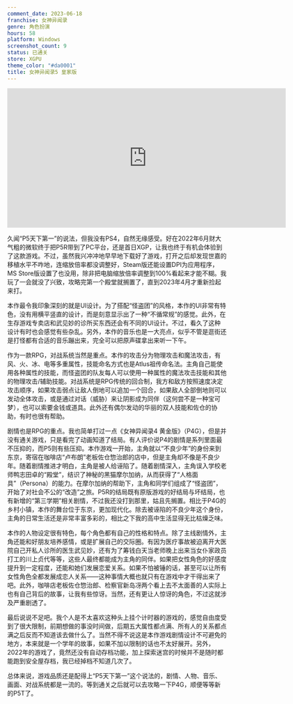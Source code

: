 ```yaml
---
comment_date: 2023-06-18
franchise: 女神异闻录
genre: 角色扮演
hours: 58
platform: Windows
screenshot_count: 9
status: 已通关
store: XGPU
theme_color: "#da0001"
title: 女神异闻录5 皇家版
---
```

<iframe style="width: 640px; height: 320px; border: 0; margin: 0 auto; padding: 0; display: block;" src="https://music.163.com/outchain/player?type=0&id=8491787808&auto=0&height=320"></iframe>

久闻“P5天下第一”的说法，但我没有PS4，自然无缘感受。好在2022年6月财大气粗的微软终于把P5R带到了PC平台，还是首日XGP，让我也终于有机会体验到了这款游戏。不过，虽然我兴冲冲地早早地下载好了游戏，打开之后却发现世嘉的移植水平不咋地，连缩放倍率都没调整好，Steam版还能设置DPI为应用程序，MS Store版设置了也没用，除非把电脑缩放倍率调整到100%看起来才能不糊。我玩了一会就没了兴致，攻略完第一个殿堂就搁置了，直到2023年4月才重新捡起来打。

本作最令我印象深刻的就是UI设计。为了搭配“怪盗团”的风格，本作的UI非常有特色，没有用横平竖直的设计，而是刻意显示出了一种“不循常规”的感觉。此外，在生存游戏专卖店和武见妙的诊所买东西还会有不同的UI设计。不过，看久了这种设计有时也会感觉有些杂乱。另外，本作的音乐也是一大亮点，似乎不管是逛街还是打怪都有合适的音乐蹦出来，完全可以把原声碟拿出来听一下午。

作为一款RPG，对战系统当然是重点。本作的攻击分为物理攻击和魔法攻击，有风、火、冰、电等多重属性，技能命名方式也是Atlus祖传命名法。主角自己能使用各种属性的技能，而怪盗团的队友每人可以使用一种属性的魔法攻击技能和其他的物理攻击/辅助技能。对战系统是RPG传统的回合制，我方和敌方按照速度决定攻击顺序，如果攻击弱点让敌人倒地可以追加一个回合，如果敌人全部倒地则可以发动全体攻击，或是通过对话（威胁）来让阴影成为同伴（这何尝不是一种宝可梦），也可以索要金钱或道具。此外还有偶尔发动的华丽的双人技能和佐仓的协助，有时也很有帮助。

剧情也是RPG的重点。我也简单打过一点《女神异闻录4 黄金版》（P4G），但是并没有通关游戏，只是看完了动画知道了结局。有人评价说P4的剧情是系列里面最不压抑的，而P5则有些压抑。本作游戏一开始，主角就以“不良少年”的身份来到东京，寄宿在咖啡店“卢布朗”老板佐仓惣治郎的店中，但是主角却不像是不良少年。随着剧情推进才明白，主角是被人给诬陷了。随着剧情深入，主角误入学校老师鸭志田卓的“殿堂”，结识了神秘的黑猫摩尔加纳，从而获得了“人格面具”（Persona）的能力。在摩尔加纳的帮助下，主角和同学们组成了“怪盗团”，开始了对社会不公的“改造”之旅。P5R的结局既有原版游戏的好结局与坏结局，也有新增的“第三学期”相关剧情，不过我还没打到那里，姑且先搁置。相比于P4G的乡村小镇，本作的舞台位于东京，更加现代化。除去被诬陷的不良少年这个身份，主角的日常生活还是非常丰富多彩的，相比之下我的高中生活显得无比枯燥乏味。

本作的人物设定很有特色，每个角色都有自己的性格和特点。除了主线剧情外，主角还能和好朋友培养感情，或是扩展自己的交际圈。有因为医疗事故被迫离开大医院自己开私人诊所的医生武见妙，还有为了筹钱白天当老师晚上出来当女仆家政员打工的川上贞代等等，这些人最终都能成为主角的同伴。如果把女性角色的好感度提升到一定程度，还能和她们发展恋爱关系。如果不怕被锤的话，甚至可以让所有女性角色全都发展成恋人关系——这种事情大概也就只有在游戏中才干得出来了吧。此外，咖啡店老板佐仓惣治郎、检察官新岛冴两个看上去不太面善的人实际上也有自己背后的故事，让我有些惊讶。当然，还有更让人惊讶的角色，不过这就涉及严重剧透了。

最后说说不足吧。我个人是不太喜欢这种头上挂个计时器的游戏的，感觉自由度受到了很大限制，前期想做的事没时间做，后期五大属性都点满、所有人的关系都点满之后反而不知道该去做什么了。当然不得不说这是本作游戏剧情设计不可避免的地方，本来就是一个学年的故事，如果不加以限制的话也不太好展开。另外，2022年的游戏了，竟然还没有自动存档功能，加上探索迷宫的时候并不是随时都能跑到安全屋存档，我已经掉档不知道几次了。

总体来说，游戏品质还是配得上“P5天下第一”这个说法的，剧情、人物、音乐、画面、对战系统都是一流的。等到通关之后就可以去攻略一下P4G，顺便等等新的P5T了。
